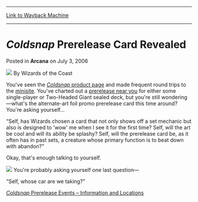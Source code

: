 
---
[Link to Wayback Machine](https://web.archive.org/web/20210729001932/https://magic.wizards.com/en/articles/archive/coldsnap-prerelease-card-revealed-2006-07-03)

[_metadata_:author]:- "Wizards of the Coast"
[_metadata_:description]:- "You've seen the Coldsnap product page and made frequent round trips to the minisite. You've charted out a prerelease near you for either some single-player or Two-Headed Giant sealed deck, but you're still wondering—what's the alternate-art foil promo prerelease card this time around? You're asking yourself… “Self, has Wizards chosen a card that not only shows off a set"
[_metadata_:generator]:- "Drupal 7 (http://drupal.org)"
[_metadata_:node]:- "703331"
[_metadata_:publish_date]:- "2006-07-03"
[_metadata_:source]:- "div-main-content"
[_metadata_:title]:- "Coldsnap Prerelease Card Revealed"
[_metadata_:wayback_capture_timestamp]:- "2021-07-29 00:19:32"
[_metadata_:wayback_raw_url]:- "https://web.archive.org/web/20210729001932id_/https://magic.wizards.com/en/articles/archive/coldsnap-prerelease-card-revealed-2006-07-03"
[_metadata_:wayback_url]:- "https://magic.wizards.com/en/articles/archive/coldsnap-prerelease-card-revealed-2006-07-03"
---


*Coldsnap* Prerelease Card Revealed
===================================



 Posted in **Arcana**
 on July 3, 2006 






![](https://media.magic.wizards.com/styles/auth_small/public/images/person/wizards_author.jpg)
By Wizards of the Coast












You've seen the [*Coldsnap* product page](http://archive.wizards.com/Magic/Magazine/Article.aspx?x=magic/expansion/coldsnap) and made frequent round trips to the [minisite](http://archive.wizards.com/Magic/Magazine/Article.aspx?x=magic/coldsnap/home). You've charted out a [prerelease near you](/en/articles/archive/coldsnap-worldwide-prerelease-locations-2006-07-03) for either some single-player or Two-Headed Giant sealed deck, but you're still wondering—what's the alternate-art foil promo prerelease card this time around? You're asking yourself…


“Self, has Wizards chosen a card that not only shows off a set mechanic but also is designed to 'wow' me when I see it for the first time? Self, will the art be cool and will its ability be splashy? Self, will the prerelease card be, as it often has in past sets, a creature whose primary function is to beat down with abandon?”


Okay, that's enough talking to yourself. 


![](https://media.magic.wizards.com/image_legacy_migration/magic/images/mtgcom/arcana1000/1112_ksvuwjk9bcks690j.jpg)
You're probably asking yourself one last question—


“Self, whose car are we taking?”


[*Coldsnap* Prerelease Events – Information and Locations](/en/articles/archive/coldsnap-worldwide-prerelease-locations-2006-07-03)








